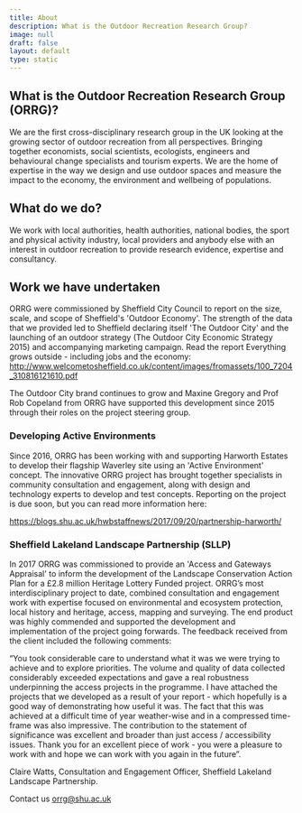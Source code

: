 ```yaml
---
title: About
description: What is the Outdoor Recreation Research Group?
image: null
draft: false
layout: default
type: static
---
```

## What is the Outdoor Recreation Research Group (ORRG)?

We are the first cross-disciplinary research group in the UK looking at the growing sector of outdoor recreation from all perspectives. Bringing together economists, social scientists, ecologists, engineers and behavioural change specialists and tourism experts.  We are the home of expertise in the way we design and use outdoor spaces and measure the impact to the economy, the environment and wellbeing of populations.

## What do we do?

We work with local authorities, health authorities, national bodies, the sport and physical activity industry, local providers and anybody else with an interest in outdoor recreation to provide research evidence, expertise and consultancy.

## Work we have undertaken

ORRG were commissioned by Sheffield City Council to report on the size, scale, and scope of Sheffield's 'Outdoor Economy'. The strength of the data that we provided led to Sheffield declaring itself 'The Outdoor City' and the launching of an outdoor strategy (The Outdoor City Economic Strategy 2015) and accompanying marketing campaign. Read the report Everything grows outside - including jobs and the economy: <http://www.welcometosheffield.co.uk/content/images/fromassets/100_7204_310816121610.pdf>

The Outdoor City brand continues to grow and Maxine Gregory and Prof
Rob Copeland from ORRG have supported this development since 2015 through
their roles on the project steering group.

### Developing Active Environments

Since 2016, ORRG has been working with and supporting Harworth Estates to develop their flagship Waverley site using an 'Active Environment' concept. The innovative ORRG project has brought together specialists in community consultation and engagement, along with design and technology experts to
develop and test concepts.  Reporting on the project is due soon, but you can
read more information here:

https://blogs.shu.ac.uk/hwbstaffnews/2017/09/20/partnership-harworth/

### Sheffield Lakeland Landscape Partnership (SLLP)

In 2017 ORRG was commissioned to provide an 'Access and Gateways Appraisal' to inform the development of the Landscape Conservation Action Plan for a £2.8 million Heritage Lottery Funded project. ORRG’s most interdisciplinary project to date, combined consultation and engagement work with expertise focused on
environmental and ecosystem protection, local history and heritage, access,
mapping and surveying. The end product was highly commended and supported the
development and implementation of the project going forwards. The feedback
received from the client included the following comments:

“You took considerable care to understand what it was we were trying to achieve and to explore priorities.  The volume and quality of data collected considerably exceeded expectations and gave a real robustness underpinning the access projects in the programme.  I have attached the projects that we
developed as a result of your report - which hopefully is a good way of
demonstrating how useful it was.  The fact that this was achieved at a
difficult time of year weather-wise and in a compressed time-frame was also
impressive. The contribution to the statement of significance was excellent
and broader than just access / accessibility issues. Thank you for an
excellent piece of work - you were a pleasure to work with and hope we can
work with you again in the future”.

Claire Watts, Consultation and Engagement Officer, Sheffield Lakeland Landscape Partnership.

Contact us orrg@shu.ac.uk